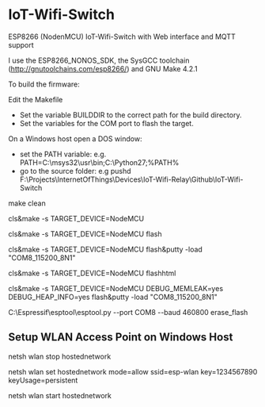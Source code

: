 # IoT-Wifi-Switch
ESP8266 (NodenMCU) IoT-Wifi-Switch with Web interface and MQTT support

I use the ESP8266_NONOS_SDK, the SysGCC toolchain (http://gnutoolchains.com/esp8266/) and GNU Make 4.2.1

To build the firmware:

Edit the Makefile
* Set the variable BUILDDIR to the correct path for the build directory.
* Set the variables for the COM port to flash the target.

On a Windows host open a DOS window:
* set the PATH variable: e.g. PATH=C:\msys32\usr\bin;C:\Python27;%PATH%
* go to the source folder: e.g pushd F:\Projects\InternetOfThings\Devices\IoT-Wifi-Relay\Github\IoT-Wifi-Switch

make clean

cls&make -s TARGET_DEVICE=NodeMCU

cls&make -s TARGET_DEVICE=NodeMCU flash

cls&make -s TARGET_DEVICE=NodeMCU flash&putty -load "COM8_115200_8N1"

cls&make -s TARGET_DEVICE=NodeMCU flashhtml

cls&make -s TARGET_DEVICE=NodeMCU DEBUG_MEMLEAK=yes DEBUG_HEAP_INFO=yes flash&putty -load "COM8_115200_8N1"

C:\Espressif\esptool\esptool.py --port COM8 --baud 460800 erase_flash

Setup WLAN Access Point on Windows Host
---------------------------------------
netsh wlan stop hostednetwork

netsh wlan set hostednetwork mode=allow ssid=esp-wlan key=1234567890 keyUsage=persistent

netsh wlan start hostednetwork
